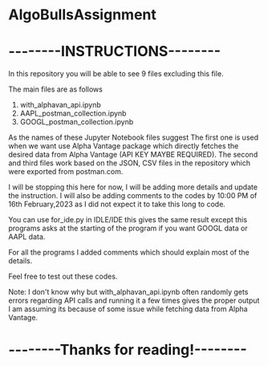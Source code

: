 # AlgoBullsAssignment

# --------INSTRUCTIONS--------

In this repository you will be able to see 9 files
excluding this file.

The main files are as follows
1. with_alphavan_api.ipynb
2. AAPL_postman_collection.ipynb
3. GOOGL_postman_collection.ipynb

As the names of these Jupyter Notebook files suggest
The first one is used when we want use Alpha Vantage package
which directly fetches the desired data from Alpha Vantage
(API KEY MAYBE REQUIRED).
The second and third files work based on the JSON, CSV files in
the repository which were exported from postman.com.

I will be stopping this here for now, I will be adding more
details and update the instruction. I will also be adding
comments to the codes by 10:00 PM of 16th February,2023 as I did
not expect it to take this long to code.

You can use for_ide.py in IDLE/IDE this gives the same result except
this programs asks at the starting of the program if you want GOOGL data
or AAPL data.

For all the programs I added comments which should explain most of the details.

Feel free to test out these codes.

Note:
I don't know why but with_alphavan_api.ipynb often randomly gets 
errors regarding API calls and running it a few times gives the
proper output I am assuming its because of some issue while fetching
data from Alpha Vantage.

# --------Thanks for reading!--------
